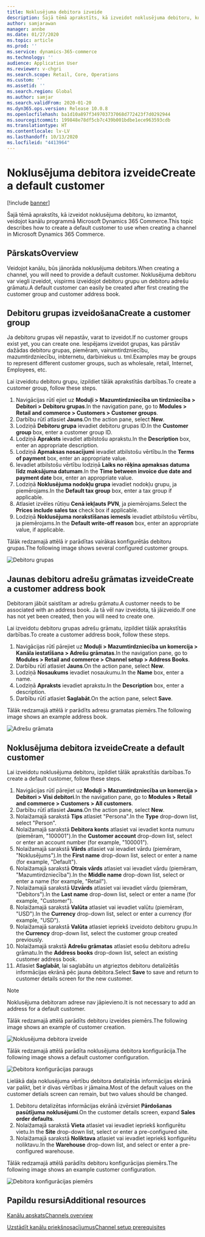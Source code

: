 ```yaml
---
title: Noklusējuma debitora izveide
description: Šajā tēmā aprakstīts, kā izveidot noklusējuma debitoru, ko izmantot, veidojot kanālu programmā Microsoft Dynamics 365 Commerce.
author: samjarawan
manager: annbe
ms.date: 01/27/2020
ms.topic: article
ms.prod: ''
ms.service: dynamics-365-commerce
ms.technology: ''
audience: Application User
ms.reviewer: v-chgri
ms.search.scope: Retail, Core, Operations
ms.custom: ''
ms.assetid: ''
ms.search.region: Global
ms.author: samjar
ms.search.validFrom: 2020-01-20
ms.dyn365.ops.version: Release 10.0.8
ms.openlocfilehash: ba1d10a897f349703737068d772423f7d0292944
ms.sourcegitcommit: 199848e78df5cb7c439b001bdbe1ece963593cdb
ms.translationtype: HT
ms.contentlocale: lv-LV
ms.lasthandoff: 10/13/2020
ms.locfileid: "4413964"
---
```

# <a name="create-a-default-customer"></a><span data-ttu-id="60456-103">Noklusējuma debitora izveide</span><span class="sxs-lookup"><span data-stu-id="60456-103">Create a default customer</span></span>


[!include [banner](includes/banner.md)]

<span data-ttu-id="60456-104">Šajā tēmā aprakstīts, kā izveidot noklusējuma debitoru, ko izmantot, veidojot kanālu programmā Microsoft Dynamics 365 Commerce.</span><span class="sxs-lookup"><span data-stu-id="60456-104">This topic describes how to create a default customer to use when creating a channel in Microsoft Dynamics 365 Commerce.</span></span>

## <a name="overview"></a><span data-ttu-id="60456-105">Pārskats</span><span class="sxs-lookup"><span data-stu-id="60456-105">Overview</span></span>

<span data-ttu-id="60456-106">Veidojot kanālu, būs jānorāda noklusējuma debitors.</span><span class="sxs-lookup"><span data-stu-id="60456-106">When creating a channel, you will need to provide a default customer.</span></span> <span data-ttu-id="60456-107">Noklusējuma debitoru var viegli izveidot, vispirms izveidojot debitoru grupu un debitoru adrešu grāmatu.</span><span class="sxs-lookup"><span data-stu-id="60456-107">A default customer can easily be created after first creating the customer group and customer address book.</span></span>

## <a name="create-a-customer-group"></a><span data-ttu-id="60456-108">Debitoru grupas izveidošana</span><span class="sxs-lookup"><span data-stu-id="60456-108">Create a customer group</span></span>

<span data-ttu-id="60456-109">Ja debitoru grupas vēl nepastāv, varat to izveidot.</span><span class="sxs-lookup"><span data-stu-id="60456-109">If no customer groups exist yet, you can create one.</span></span> <span data-ttu-id="60456-110">Iespējams izveidot grupas, kas pārstāv dažādas debitoru grupas, piemēram, vairumtirdzniecību, mazumtirdzniecību, inbternetu, darbiniekus u. tml.</span><span class="sxs-lookup"><span data-stu-id="60456-110">Examples may be groups to represent different customer groups, such as wholesale, retail, Internet, Employees, etc.</span></span>

<span data-ttu-id="60456-111">Lai izveidotu debitoru grupu, izpildiet tālāk aprakstītās darbības.</span><span class="sxs-lookup"><span data-stu-id="60456-111">To create a customer group, follow these steps.</span></span>

1. <span data-ttu-id="60456-112">Navigācijas rūtī ejiet uz **Moduļi \> Mazumtirdzniecība un tirdzniecība \> Debitori \> Debitoru grupas**.</span><span class="sxs-lookup"><span data-stu-id="60456-112">In the navigation pane, go to **Modules \> Retail and commerce \> Customers \> Customer groups**.</span></span>
1. <span data-ttu-id="60456-113">Darbību rūtī atlasiet **Jauns**.</span><span class="sxs-lookup"><span data-stu-id="60456-113">On the action pane, select **New**.</span></span>
1. <span data-ttu-id="60456-114">Lodziņā **Debitoru grupa** ievadiet debitoru grupas ID.</span><span class="sxs-lookup"><span data-stu-id="60456-114">In the **Customer group** box, enter a customer group ID.</span></span>
1. <span data-ttu-id="60456-115">Lodziņā **Apraksts** ievadiet atbilstošu aprakstu.</span><span class="sxs-lookup"><span data-stu-id="60456-115">In the **Description** box, enter an appropriate description.</span></span>
1. <span data-ttu-id="60456-116">Lodziņā **Apmaksas nosacījumi** ievadiet atbilstošu vērtību.</span><span class="sxs-lookup"><span data-stu-id="60456-116">In the **Terms of payment** box, enter an appropriate value.</span></span>
1. <span data-ttu-id="60456-117">Ievadiet atbilstošu vērtību lodziņā **Laiks no rēķina apmaksas datuma līdz maksājuma datumam**.</span><span class="sxs-lookup"><span data-stu-id="60456-117">In the **Time between invoice due date and payment date** box, enter an appropriate value.</span></span>
1. <span data-ttu-id="60456-118">Lodziņā **Noklusējuma nodokļu grupa** ievadiet nodokļu grupu, ja piemērojams.</span><span class="sxs-lookup"><span data-stu-id="60456-118">In the **Default tax group** box, enter a tax group if applicable.</span></span>
1. <span data-ttu-id="60456-119">Atlasiet izvēles rūtiņu **Cenā iekļauts PVN**, ja piemērojams.</span><span class="sxs-lookup"><span data-stu-id="60456-119">Select the **Prices include sales tax** check box if applicable.</span></span>
1. <span data-ttu-id="60456-120">Lodziņā **Noklusējuma norakstīšanas iemesls** ievadiet atbilstošu vērtību, ja piemērojams.</span><span class="sxs-lookup"><span data-stu-id="60456-120">In the **Default write-off reason** box, enter an appropriate value, if applicable.</span></span>

<span data-ttu-id="60456-121">Tālāk redzamajā attēlā ir parādītas vairākas konfigurētās debitoru grupas.</span><span class="sxs-lookup"><span data-stu-id="60456-121">The following image shows several configured customer groups.</span></span>

![Debitoru grupas](media/customer-groups.png)

## <a name="create-a-customer-address-book"></a><span data-ttu-id="60456-123">Jaunas debitoru adrešu grāmatas izveide</span><span class="sxs-lookup"><span data-stu-id="60456-123">Create a customer address book</span></span>

<span data-ttu-id="60456-124">Debitoram jābūt saistītam ar adrešu grāmatu.</span><span class="sxs-lookup"><span data-stu-id="60456-124">A customer needs to be associated with an address book.</span></span> <span data-ttu-id="60456-125">Ja tā vēl nav izveidota, tā jāizveido.</span><span class="sxs-lookup"><span data-stu-id="60456-125">If one has not yet been created, then you will need to create one.</span></span>

<span data-ttu-id="60456-126">Lai izveidotu debitoru grupas adrešu grāmatu, izpildiet tālāk aprakstītās darbības.</span><span class="sxs-lookup"><span data-stu-id="60456-126">To create a customer address book, follow these steps.</span></span>

1. <span data-ttu-id="60456-127">Navigācijas rūtī pārejiet uz **Moduļi \> Mazumtirdzniecība un komercija \> Kanāla iestatīšana \> Adrešu grāmatas**.</span><span class="sxs-lookup"><span data-stu-id="60456-127">In the navigation pane, go to **Modules \> Retail and commerce \> Channel setup \> Address Books**.</span></span>
1. <span data-ttu-id="60456-128">Darbību rūtī atlasiet **Jauns**.</span><span class="sxs-lookup"><span data-stu-id="60456-128">On the action pane, select **New**.</span></span>
1. <span data-ttu-id="60456-129">Lodziņā **Nosaukums** ievadiet nosaukumu.</span><span class="sxs-lookup"><span data-stu-id="60456-129">In the **Name** box, enter a name.</span></span>
1. <span data-ttu-id="60456-130">Lodziņā **Apraksts** ievadiet aprakstu.</span><span class="sxs-lookup"><span data-stu-id="60456-130">In the **Description** box, enter a description.</span></span>
1. <span data-ttu-id="60456-131">Darbību rūtī atlasiet **Saglabāt**.</span><span class="sxs-lookup"><span data-stu-id="60456-131">On the action pane, select **Save**.</span></span>

<span data-ttu-id="60456-132">Tālāk redzamajā attēlā ir parādīts adresu gramatas piemērs.</span><span class="sxs-lookup"><span data-stu-id="60456-132">The following image shows an example address book.</span></span>

![Adrešu grāmata](media/address-book.png)

## <a name="create-a-default-customer"></a><span data-ttu-id="60456-134">Noklusējuma debitora izveide</span><span class="sxs-lookup"><span data-stu-id="60456-134">Create a default customer</span></span>

<span data-ttu-id="60456-135">Lai izveidotu noklusējuma debitoru, izpildiet tālāk aprakstītās darbības.</span><span class="sxs-lookup"><span data-stu-id="60456-135">To create a default customer, follow these steps.</span></span>

1. <span data-ttu-id="60456-136">Navigācijas rūtī pārejiet uz **Moduļi \> Mazumtirdzniecība un komercija \> Debitori \> Visi debitori**.</span><span class="sxs-lookup"><span data-stu-id="60456-136">In the navigation pane, go to **Modules \> Retail and commerce \> Customers \> All customers**.</span></span>
1. <span data-ttu-id="60456-137">Darbību rūtī atlasiet **Jauns**.</span><span class="sxs-lookup"><span data-stu-id="60456-137">On the action pane, select **New**.</span></span>
1. <span data-ttu-id="60456-138">Nolaižamajā sarakstā **Tips** atlasiet "Persona".</span><span class="sxs-lookup"><span data-stu-id="60456-138">In the **Type** drop-down list, select "Person".</span></span>
1. <span data-ttu-id="60456-139">Nolaižamajā sarakstā **Debitora konts** atlasiet vai ievadiet konta numuru (piemēram, "100001").</span><span class="sxs-lookup"><span data-stu-id="60456-139">In the **Customer account** drop-down list, select or enter an account number (for example, "100001").</span></span>
1. <span data-ttu-id="60456-140">Nolaižamajā sarakstā **Vārds** atlasiet vai ievadiet vārdu (piemēram, "Noklusējums").</span><span class="sxs-lookup"><span data-stu-id="60456-140">In the **First name** drop-down list, select or enter a name (for example, "Default").</span></span>
1. <span data-ttu-id="60456-141">Nolaižamajā sarakstā **Otrais vārds** atlasiet vai ievadiet vārdu (piemēram, "Mazumtirdzniecība").</span><span class="sxs-lookup"><span data-stu-id="60456-141">In the **Middle name** drop-down list, select or enter a name (for example, "Retail").</span></span>
1. <span data-ttu-id="60456-142">Nolaižamajā sarakstā **Uzvārds** atlasiet vai ievadiet vārdu (piemēram, "Debitors").</span><span class="sxs-lookup"><span data-stu-id="60456-142">In the **Last name** drop-down list, select or enter a name (for example, "Customer").</span></span>
1. <span data-ttu-id="60456-143">Nolaižamajā sarakstā **Valūta** atlasiet vai ievadiet valūtu (piemēram, "USD").</span><span class="sxs-lookup"><span data-stu-id="60456-143">In the **Currency** drop-down list, select or enter a currency (for example, "USD").</span></span>
1. <span data-ttu-id="60456-144">Nolaižamajā sarakstā **Valūta** atlasiet iepriekš izveidoto debitoru grupu.</span><span class="sxs-lookup"><span data-stu-id="60456-144">In the **Currency** drop-down list, select the customer group created previously.</span></span>
1. <span data-ttu-id="60456-145">Nolaižamajā srakstā **Adrešu grāmatas**  atlasiet esošu debitoru adrešu grāmatu.</span><span class="sxs-lookup"><span data-stu-id="60456-145">In the **Address books**  drop-down list, select an existing customer address book.</span></span>
1. <span data-ttu-id="60456-146">Atlasiet **Saglabāt**, lai saglabātu un atgrieztos debitoru detalizētās informācijas ekrānā pēc jauna debitora.</span><span class="sxs-lookup"><span data-stu-id="60456-146">Select **Save** to save and return to customer details screen for the new customer.</span></span>

> [!NOTE]
> <span data-ttu-id="60456-147">Noklusējuma debitoram adrese nav jāpievieno.</span><span class="sxs-lookup"><span data-stu-id="60456-147">It is not necessary to add an address for a default customer.</span></span>

<span data-ttu-id="60456-148">Tālāk redzamajā attēlā parādīts debitoru izveides piemērs.</span><span class="sxs-lookup"><span data-stu-id="60456-148">The following image shows an example of customer creation.</span></span>

![Noklusējuma debitora izveide](media/default-customer-creation.png)

<span data-ttu-id="60456-150">Tālāk redzamajā attēlā parādīta noklusējuma debitora konfigurācija.</span><span class="sxs-lookup"><span data-stu-id="60456-150">The following image shows a default customer configuration.</span></span>

![Debitora konfigurācijas paraugs](media/default-customer-configuration1.png)

<span data-ttu-id="60456-152">Lielākā daļa noklusējuma vērtību debitora detalizētās informācijas ekrānā var palikt, bet ir divas vērtības ir jāmaina.</span><span class="sxs-lookup"><span data-stu-id="60456-152">Most of the default values on the customer detials screen can remain, but two values should be changed.</span></span>

1. <span data-ttu-id="60456-153">Debitoru detalizētas informācijas ekrānā izvērsiet **Pārdošanas pasūtījuma noklusējumi**.</span><span class="sxs-lookup"><span data-stu-id="60456-153">On the customer details screen, expand **Sales order defaults**.</span></span>
1. <span data-ttu-id="60456-154">Nolaižamajā sarakstā **Vieta** atlasiet vai ievadiet iepriekš konfigurētu vietu.</span><span class="sxs-lookup"><span data-stu-id="60456-154">In the **Site** drop-down list, select or enter a pre-configured site.</span></span>
1. <span data-ttu-id="60456-155">Nolaižamajā sarakstā **Noliktava** atlasiet vai ievadiet iepriekš konfigurētu noliktavu.</span><span class="sxs-lookup"><span data-stu-id="60456-155">In the **Warehouse** drop-down list, and select or enter a pre-configured warehouse.</span></span>

<span data-ttu-id="60456-156">Tālāk redzamajā attēlā parādīts debitoru konfigurācijas piemērs.</span><span class="sxs-lookup"><span data-stu-id="60456-156">The following image shows an example customer configuration.</span></span>

![Debitora konfigurācijas piemērs](media/default-customer-configuration2.png)

## <a name="additional-resources"></a><span data-ttu-id="60456-158">Papildu resursi</span><span class="sxs-lookup"><span data-stu-id="60456-158">Additional resources</span></span>

[<span data-ttu-id="60456-159">Kanālu apskats</span><span class="sxs-lookup"><span data-stu-id="60456-159">Channels overview</span></span>](channels-overview.md)

[<span data-ttu-id="60456-160">Uzstādīt kanālu priekšnosacījumus</span><span class="sxs-lookup"><span data-stu-id="60456-160">Channel setup prerequisites</span></span>](channels-prerequisites.md)
